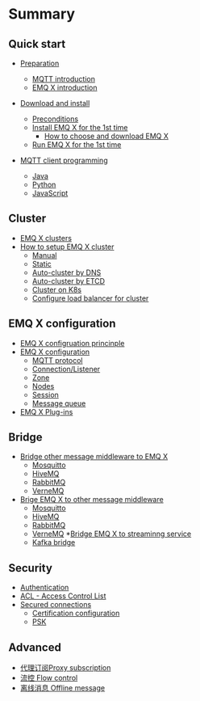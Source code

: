 # Summary

## Quick start
* [Preparation](README.md)
    * [MQTT introduction](quick-start/whats-mqtt.md)
    * [EMQ X introduction](quick-start/whats-emqx.md)

* [Download and install](quick-start/download-install.md)
    * [Preconditions](quick-start/precondition.md)
    * [Install EMQ X for the 1st time](quick-start/install-first.md)
        * [How to choose and download EMQ X](quick-start/choose-download.md)
    * [Run EMQ X for the 1st time](quick-start/run-first.md)

* [MQTT client programming](client_dev/client_dev.md)
    * [Java](client_dev/java.md)
    * [Python](client_dev/python.md)
    * [JavaScript](client_dev/javascript.md)

## Cluster
* [EMQ X clusters]()
* [How to setup EMQ X cluster]()
    * [Manual]()
    * [Static]()
    * [Auto-cluster by DNS]()
    * [Auto-cluster by ETCD]()
    * [Cluster on K8s]()
    * [Configure load balancer for cluster]()


## EMQ X configuration
* [EMQ X configruation princinple](part2/README.md)
* [EMQ X configuration](part2/feedback_please.md)
    * [MQTT protocol](part2/better_tools.md)
    * [Connection/Listener](part2/better_tools.md)
    * [Zone]()
    * [Nodes]()
    * [Session]()
    * [Message queue]()
* [EMQ X Plug-ins]()    

## Bridge
* [Bridge other message middleware to EMQ X]()
   * [Mosquitto]()
   * [HiveMQ]()
   * [RabbitMQ]()
   * [VerneMQ]()
* [Brige EMQ X to other message middleware]()
   * [Mosquitto]()
   * [HiveMQ]()
   * [RabbitMQ]()
   * [VerneMQ]()
*[Bridge EMQ X to streaminng service]()
   * [Kafka bridge]()

## Security
* [Authentication]()
* [ACL - Access Control List]()
* [Secured connections]()
    * [Certification configuration]()
    * [PSK]()

## Advanced
* [代理订阅Proxy subscription]()
* [流控 Flow control ]()
* [离线消息 Offline message]()
